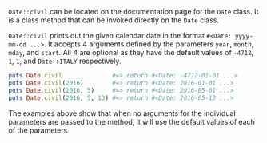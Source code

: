 `Date::civil` can be located on the documentation page for the `Date` class. It is a class method that can be invoked directly on the `Date` class. 

`Date::civil` prints out the given calendar date in the format `#<Date: yyyy-mm-dd ...>`. It accepts 4 arguments defined by the parameters `year`, `month`, `mday`, and `start`. All 4 are optional as they have the default values of `-4712`, `1`, `1`, and `Date::ITALY` respectively.

```ruby
puts Date.civil              #=> return #<Date: -4712-01-01 ...>
puts Date.civil(2016)        #=> return #<Date: 2016-01-01 ...>
puts Date.civil(2016, 5)     #=> return #<Date: 2016-05-01 ...>
puts Date.civil(2016, 5, 13) #=> return #<Date: 2016-05-13 ...>
```

The examples above show that when no arguments for the individual parameters are passed to the method, it will use the default values of each of the parameters.